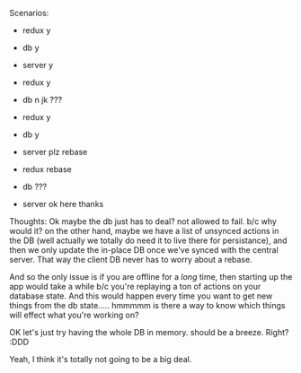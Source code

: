 
Scenarios:

- redux y
- db y
- server y

- redux y
- db n jk ???

- redux y
- db y
- server plz rebase
- redux rebase
- db ???
- server ok here thanks

Thoughts:
Ok maybe the db just has to deal? not allowed to fail. b/c why would it?
on the other hand, maybe we have a list of unsynced actions in the DB (well
actually we totally do need it to live there for persistance), and then we only
update the in-place DB once we've synced with the central server. That way the
client DB never has to worry about a rebase.

And so the only issue is if you are offline for a *long* time, then starting up the app would take a while b/c you're replaying a ton of actions on your database state. And this would happen every time you want to get new things from the db state..... hmmmmm is there a way to know which things will effect what you're working on?

OK let's just try having the whole DB in memory. should be a breeze.
Right? :DDD

Yeah, I think it's totally not going to be a big deal.

